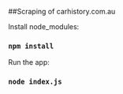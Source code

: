 ##Scraping of carhistory.com.au

Install node_modules:

### `npm install`

Run the app:

### `node index.js`



